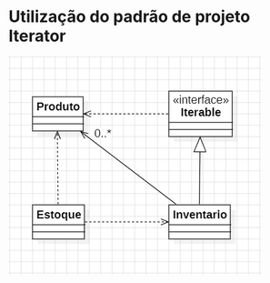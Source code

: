 # Utilização do padrão de projeto Iterator

![diagrama.png](src%2Fmain%2Fresources%2FDiagramaDeClasses%2Fdiagrama.png)